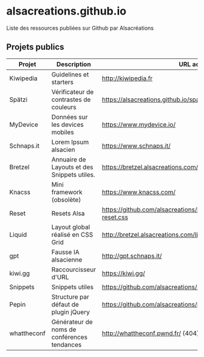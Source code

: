 # alsacreations.github.io

Liste des ressources publiées sur Github par Alsacréations

## Projets publics

| Projet      | Description                                 | URL actuelle                                                                  | Github                                                                                        |
| ----------- | ------------------------------------------- | ----------------------------------------------------------------------------- | --------------------------------------------------------------------------------------------- |
| Kiwipedia   | Guidelines et starters                      | <http://kiwipedia.fr>                                                         | <https://github.com/alsacreations/kiwipedia>                                                  |
| Spätzi      | Vérificateur de contrastes de couleurs      | <https://alsacreations.github.io/spatzi>                                      | <https://alsacreations.github.io/spatzi>                                                      |
| MyDevice    | Données sur les devices mobiles             | <https://www.mydevice.io/>                                                    | pas sur Github, mais <https://gitlab3.alsacreations.net/repo/mydevice>                        |
| Schnaps.it  | Lorem Ipsum alsacien                        | <https://www.schnaps.it/>                                                     | <https://github.com/alsacreations/schnapsit>                                                  |
| Bretzel     | Annuaire de Layouts et des Snippets utiles. | <https://bretzel.alsacreations.com/>                                          | <https://github.com/alsacreations/bretzel>                                                    |
| Knacss      | Mini framework (obsolète)                   | <https://www.knacss.com/>                                                     | <https://github.com/alsacreations/KNACSS>                                                     |
| Reset       | Resets Alsa                                 | <https://github.com/alsacreations/bretzel/blob/main/public/bretzel-reset.css> | <https://github.com/alsacreations/bretzel/blob/main/public/bretzel-reset.css>                 |
| Liquid      | Layout global réalisé en CSS Grid           | <http://bretzel.alsacreations.com/liquid/>                                    | ???                                                                                           |
| gpt         | Fausse IA alsacienne                        | <http://gpt.schnaps.it/>                                                      | ???                                                                                           |
| kiwi.gg     | Raccourcisseur d'URL                        | <https://kiwi.gg/>                                                            | ???                                                                                           |
| Snippets    | Snippets utiles                             | <https://github.com/alsacreations/snippets> (404)                             | Affiché sur <https://alsacreations.github.io/>                                                |
| Pepin       | Structure par défaut de plugin jQuery       | <https://github.com/alsacreations/pepin>                                      | Affiché sur <https://alsacreations.github.io/>                                                |
| whattheconf | Générateur de noms de conférences tendances | <http://whattheconf.pwnd.fr/> (404)                                           | <https://github.com/alsacreations/whattheconf> Affiché sur <https://alsacreations.github.io/> |
